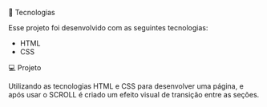 🚀 Tecnologias

Esse projeto foi desenvolvido com as seguintes tecnologias:

- HTML
- CSS

💻 Projeto

Utilizando as tecnologias HTML e CSS para desenvolver uma página, e após usar o SCROLL é criado um efeito visual de transição entre as seções.
